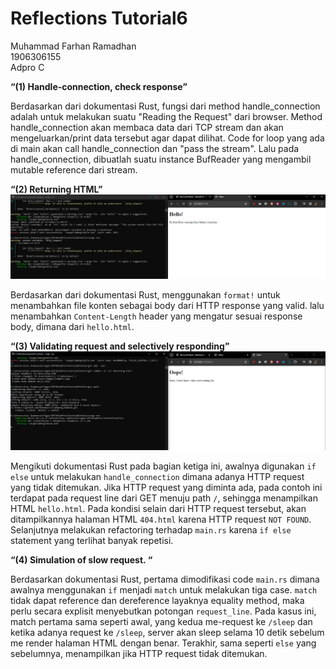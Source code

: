 # Reflections Tutorial6

Muhammad Farhan Ramadhan </br>
1906306155</br>
Adpro C


**“(1) Handle-connection, check response”**

Berdasarkan dari dokumentasi Rust, fungsi dari method handle_connection adalah untuk melakukan suatu "Reading the Request" dari browser. 
Method handle_connection akan membaca data dari TCP stream dan akan mengeluarkan/print data tersebut agar dapat dilihat. 
Code for loop yang ada di main akan call handle_connection dan "pass the stream". 
Lalu pada handle_connection, dibuatlah suatu instance BufReader yang mengambil mutable reference dari stream.

**“(2) Returning HTML”**
![Commit 2 screen capture](/assets/images/commit2.png)

Berdasarkan dari dokumentasi Rust, menggunakan `format!` untuk menambahkan file konten sebagai body dari HTTP response yang valid. lalu menambahkan `Content-Length` header yang mengatur sesuai response body, dimana dari `hello.html`.

**“(3) Validating request and selectively responding”**
![Commit 3 screen capture](/assets/images/commit3.png)

Mengikuti dokumentasi Rust pada bagian ketiga ini, awalnya digunakan `if else` untuk melakukan `handle_connection` dimana adanya HTTP request yang tidak ditemukan. Jika HTTP request yang diminta ada, pada contoh ini terdapat pada request line dari GET menuju path `/`, sehingga menampilkan HTML `hello.html`. Pada kondisi selain dari HTTP request tersebut, akan ditampilkannya halaman HTML `404.html` karena HTTP request `NOT FOUND`. Selanjutnya melakukan refactoring terhadap `main.rs` karena `if else` statement yang terlihat banyak repetisi.

**“(4) Simulation of slow request. “**

Berdasarkan dokumentasi Rust, pertama dimodifikasi code `main.rs` dimana awalnya menggunakan `if` menjadi `match` untuk melakukan tiga case. `match` tidak dapat reference dan dereference layaknya equality method, maka perlu secara explisit menyebutkan potongan `request_line`. Pada kasus ini, match pertama sama seperti awal, yang kedua me-request ke `/sleep` dan ketika adanya request ke `/sleep`, server akan sleep selama 10 detik sebelum me render halaman HTML dengan benar. Terakhir, sama seperti `else` yang sebelumnya, menampilkan jika HTTP request tidak ditemukan.